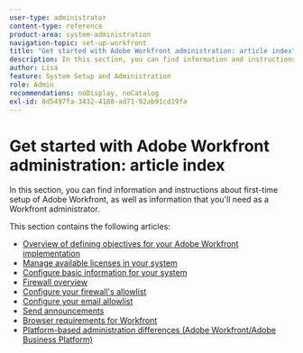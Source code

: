 ```yaml
---
user-type: administrator
content-type: reference
product-area: system-administration
navigation-topic: set-up-workfront
title: "Get started with Adobe Workfront administration: article index"
description: In this section, you can find information and instructions about first-time setup of Adobe Workfront, as well as information that you'll need as a Workfront administrator.
author: Lisa
feature: System Setup and Administration
role: Admin
recommendations: noDisplay, noCatalog
exl-id: 8d5497fa-3432-4188-ad71-92ab91cd19fa
---
```

# Get started with Adobe Workfront administration: article index

In this section, you can find information and instructions about first-time setup of Adobe Workfront, as well as information that you'll need as a Workfront administrator.

This section contains the following articles:

* [Overview of defining objectives for your Adobe Workfront implementation](../../administration-and-setup/get-started-wf-administration/define-wf-goals-objectives.md) 
* [Manage available licenses in your system](../../administration-and-setup/get-started-wf-administration/manage-available-licenses-in-your-system.md) 
* [Configure basic information for your system](../../administration-and-setup/get-started-wf-administration/configure-basic-info.md) 
* [Firewall overview](../../administration-and-setup/get-started-wf-administration/firewall-overview.md) 
* [Configure your firewall's allowlist](../../administration-and-setup/get-started-wf-administration/configure-your-firewall.md) 
* [Configure your email allowlist](../../administration-and-setup/get-started-wf-administration/configure-your-email-allowlist.md) 
* [Send announcements](../../administration-and-setup/get-started-wf-administration/view-send-announcements.md) 
* [Browser requirements for Workfront](../../administration-and-setup/get-started-wf-administration/workfront-browser-requirements.md) 
* [Platform-based administration differences (Adobe Workfront/Adobe Business Platform)](../../administration-and-setup/get-started-wf-administration/actions-in-admin-console.md)

